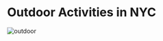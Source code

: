 # Outdoor Activities in NYC
![outdoor](https://user-images.githubusercontent.com/52837649/111913003-8c39b980-8a42-11eb-9b42-79ffb5e0c0cb.png)
